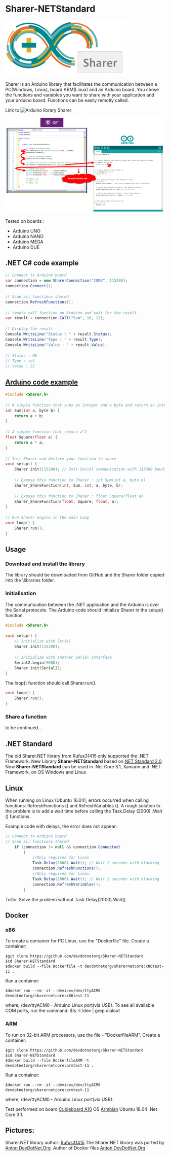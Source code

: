 # Sharer-NETStandard

![Sharer](Sharer.png)

Sharer is an Arduino library that facilitates the communication between a PC(Windows, Linux), board ARM(Linux) and an Arduino board.
You chose the functions and variables you want to share with your application and your arduino board. Functions can be easily remotly called.


Link to ![Arduino library Sharer](https://github.com/devdotnetorg/Sharer)

![Sharer](RemoteFunctionCall.png)

Tested on boards :
- Arduino UNO
- Arduino NANO
- Arduino MEGA
- Arduino DUE



## .NET C# code example


``` C#
// Connect to Arduino board
var connection = new SharerConnection("COM3", 115200);
connection.Connect();

// Scan all functions shared
connection.RefreshFunctions();

// remote call function on Arduino and wait for the result
var result = connection.Call("Sum", 10, 12);

// Display the result
Console.WriteLine("Status : " + result.Status);
Console.WriteLine("Type : " + result.Type);
Console.WriteLine("Value : " + result.Value);

// Status : OK
// Type : int
// Value : 22
```

## [Arduino code example](https://github.com/Rufus31415/Sharer.NET)

``` C++
#include <Sharer.h>

// A simple function that sums an integer and a byte and return an integer
int Sum(int a, byte b) {
	return a + b;
}

// A simple function that return a^2
float Square(float a) {
	return a * a;
}

// Init Sharer and declare your function to share
void setup() {
	Sharer.init(115200); // Init Serial communication with 115200 bauds

	// Expose this function to Sharer : int Sum(int a, byte b) 
	Sharer_ShareFunction(int, Sum, int, a, byte, b);

	// Expose this function to Sharer : float Square(float a)
	Sharer_ShareFunction(float, Square, float, a);
}

// Run Sharer engine in the main Loop
void loop() {
	Sharer.run();
}
```
## Usage

### Download and install the library
The library should be downloaded from GitHub and the Sharer folder copied into the \libraries folder.

### Initialisation
The communication between the .NET application and the Arduino is over the Serial protocole.
The Arduino code should initialize Sharer in the setup() function.
``` C++
#include <Sharer.h>

void setup() {
	// Initialize with Serial
	Sharer.init(115200);
	
	// Initialize with another Serial interface
	Serial2.begin(9600);
	Sharer.init(Serial2);
}
```

The loop() function should call Sharer.run().
``` C++
void loop() {
	Sharer.run();
}
```

### Share a function
 to be continued...

## .NET Standard 
The old Sharer.NET library from Rufus31415 only supported the .NET Framework. New Library **Sharer-NETStandard** based on [NET Standard 2.0](https://docs.microsoft.com/en-us/dotnet/standard/net-standard). Now **Sharer-NETStandard** can be used in .Net Core 3.1, Xamarin and .NET Framework, on OS Windows and Linux.

## Linux
When running on Linux (Ubuntu 16.04), errors occurred when calling functions: RefreshFunctions () and RefreshVariables (). A rough solution to the problem is to add a wait time before calling the Task.Delay (2000) .Wait () functions.

Example code with delays, the error does not appear:


``` C#
// Connect to Arduino board
// Scan all functions shared
	if (connection != null && connection.Connected)
    	{
        	//Only required for Linux
            Task.Delay(2000).Wait(); // Wait 2 seconds with blocking
            connection.RefreshFunctions();
            //Only required for Linux
            Task.Delay(2000).Wait(); // Wait 2 seconds with blocking
            connection.RefreshVariables();
        }
```

ToDo: Solve the problem without Task.Delay(2000).Wait().

## Docker
### x86
To create a container for PC Linux, use the "Dockerfile" file.
Create a container:

``` bach
$git clone https://github.com/devdotnetorg/Sharer-NETStandard
$cd Sharer-NETStandard
$docker build --file Dockerfile -t devdotnetorg/sharernetcore:x86test-11 .
```

Run a container:
``` bach
$docker run --rm -it --device=/dev/ttyACM0 devdotnetorg/sharernetcore:x86test-11
```
where, /dev/ttyACM0 - Arduino Linux port(via USB).
To see all available COM ports, run the command: $ls -l /dev | grep dialout


### ARM
To run on 32-bit ARM processors, use the file - "DockerfileARM".
Create a container:

``` bach
$git clone https://github.com/devdotnetorg/Sharer-NETStandard
$cd Sharer-NETStandard
$docker build --file DockerfileARM -t devdotnetorg/sharernetcore:armtest-11 .
```

Run a container:
``` bach
$docker run --rm -it --device=/dev/ttyACM0 devdotnetorg/sharernetcore:armtest-11
```
where, /dev/ttyACM0 - Arduino Linux port(via USB).


Test performed on board [Cubieboard A10](https://github.com/devdotnetorg/Cubieboard) OS [Armbian](https://www.armbian.com/cubieboard-1/) Ubuntu 18.04 .Net Core 3.1.

## Pictures:


Sharer.NET library author: [Rufus31415](https://github.com/Rufus31415/Sharer)
The Sharer.NET library was ported by [Anton DevDotNet.Org](https://github.com/devdotnetorg/Sharer-NETStandard).
Author of Docker files [Anton DevDotNet.Org](https://github.com/devdotnetorg/Sharer-NETStandard).
